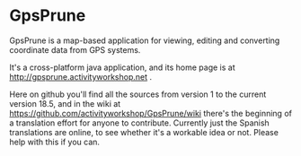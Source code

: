 # GpsPrune
GpsPrune is a map-based application for viewing, editing and converting coordinate data from GPS systems.

It's a cross-platform java application, and its home page is at http://gpsprune.activityworkshop.net .

Here on github you'll find all the sources from version 1 to the current version 18.5, and in the wiki at https://github.com/activityworkshop/GpsPrune/wiki there's the beginning of a translation effort for anyone to contribute.
Currently just the Spanish translations are online, to see whether it's a workable idea or not.  Please help with this if you can.

